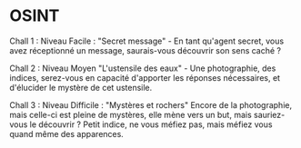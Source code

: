 # OSINT

Chall 1 : Niveau Facile : "Secret message" - En tant qu'agent secret, vous avez réceptionné un message, saurais-vous découvrir son sens caché ? 

Chall 2 : Niveau Moyen "L'ustensile des eaux" - Une photographie, des indices, serez-vous en capacité d'apporter les réponses nécessaires, et d'élucider le mystère de cet ustensile.

Chall 3 : Niveau Difficile : "Mystères et rochers" Encore de la photographie, mais celle-ci est pleine de mystères, elle mène vers un but, mais sauriez-vous le découvrir ? Petit indice, ne vous méfiez pas, mais méfiez vous quand même des apparences.
